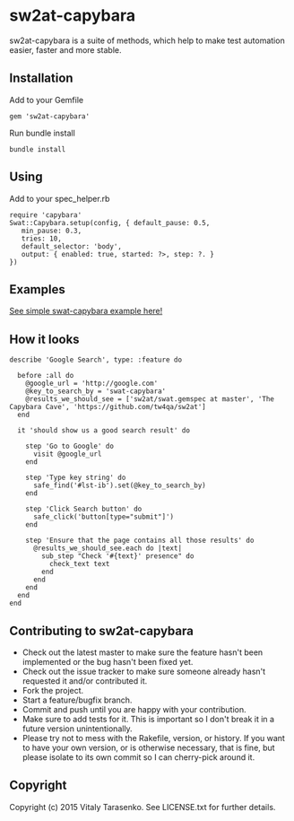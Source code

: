 sw2at-capybara
==============

sw2at-capybara is a suite of methods, which help to make test automation easier, faster and more stable.

Installation
-----------------

Add to your Gemfile

    gem 'sw2at-capybara'
    
Run bundle install
    
    bundle install
    
Using
-----------------

Add to your spec_helper.rb

    require 'capybara'
    Swat::Capybara.setup(config, { default_pause: 0.5,
       min_pause: 0.3,
       tries: 10,
       default_selector: 'body',
       output: { enabled: true, started: ?>, step: ?. }
    })
    
Examples
-----------------
[See simple swat-capybara example here!](https://github.com/tw4qa/swat-capybara-example)

How it looks
-----------------

    describe 'Google Search', type: :feature do
    
      before :all do
        @google_url = 'http://google.com'
        @key_to_search_by = 'swat-capybara'
        @results_we_should_see = ['sw2at/swat.gemspec at master', 'The Capybara Cave', 'https://github.com/tw4qa/sw2at']
      end
    
      it 'should show us a good search result' do
    
        step 'Go to Google' do
          visit @google_url
        end
    
        step 'Type key string' do
          safe_find('#lst-ib').set(@key_to_search_by)
        end
    
        step 'Click Search button' do
          safe_click('button[type="submit"]')
        end
    
        step 'Ensure that the page contains all those results' do
          @results_we_should_see.each do |text|
            sub_step "Check '#{text}' presence" do
              check_text text
            end
          end
        end
      end
    end
    
Contributing to sw2at-capybara
-----------------
 
* Check out the latest master to make sure the feature hasn't been implemented or the bug hasn't been fixed yet.
* Check out the issue tracker to make sure someone already hasn't requested it and/or contributed it.
* Fork the project.
* Start a feature/bugfix branch.
* Commit and push until you are happy with your contribution.
* Make sure to add tests for it. This is important so I don't break it in a future version unintentionally.
* Please try not to mess with the Rakefile, version, or history. If you want to have your own version, or is otherwise necessary, that is fine, but please isolate to its own commit so I can cherry-pick around it.

Copyright
-----------------
Copyright (c) 2015 Vitaly Tarasenko. See LICENSE.txt for
further details.
